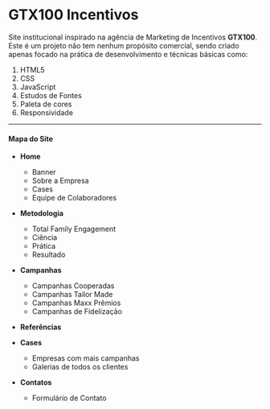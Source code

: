 # GTX100 Incentivos

Site institucional inspirado na agência de Marketing de Incentivos __GTX100__. Este é um projeto não tem nenhum propósito comercial, sendo criado apenas focado na prática de desenvolvimento e técnicas básicas como:
1. HTML5
1. CSS
1. JavaScript
1. Estudos de Fontes
1. Paleta de cores
1. Responsividade

---

#### Mapa do Site

* __Home__
   * Banner
   * Sobre a Empresa
   * Cases
   * Equipe de Colaboradores
   
* __Metodologia__
   * Total Family Engagement
   * Ciência
   * Prática
   * Resultado
  
* __Campanhas__
   * Campanhas Cooperadas
   * Campanhas Tailor Made
   * Campanhas Maxx Prêmios
   * Campanhas de Fidelização
  
* __Referências__
* __Cases__
   * Empresas com mais campanhas
   * Galerias de todos os clientes
  
* __Contatos__
   * Formulário de Contato 
